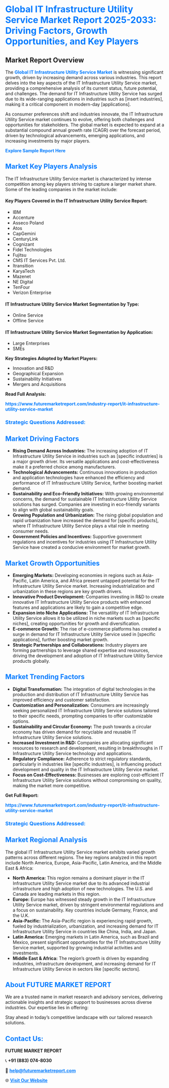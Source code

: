 <h1 style="color: #007BFF;">Global IT Infrastructure Utility Service Market Report 2025-2033: Driving Factors, Growth Opportunities, and Key Players</h1>

<section id="overview">
<h2>Market Report Overview</h2>
<p>The <a href="https://www.futuremarketreport.com/industry-report/it-infrastructure-utility-service-market" style="color: #007BFF; text-decoration: none;"><strong>Global IT Infrastructure Utility Service Market</strong></a> is witnessing significant growth, driven by increasing demand across various industries. This report delves into the key aspects of the IT Infrastructure Utility Service market, providing a comprehensive analysis of its current status, future potential, and challenges. The demand for IT Infrastructure Utility Service has surged due to its wide-ranging applications in industries such as [insert industries], making it a critical component in modern-day [applications].</p>
<p>As consumer preferences shift and industries innovate, the IT Infrastructure Utility Service market continues to evolve, offering both challenges and opportunities for stakeholders. The global market is expected to expand at a substantial compound annual growth rate (CAGR) over the forecast period, driven by technological advancements, emerging applications, and increasing investments by major players.</p>
</section>

<section id="overview">
<p><a href="https://www.futuremarketreport.com/request-sample/reportId=27858" style="color: #007BFF; text-decoration: none;"><strong>Explore Sample Report Here</strong></a></p>
</section>

<section id="key-players">
<h2 style="color: #007BFF;">Market Key Players Analysis</h2>
<p>The IT Infrastructure Utility Service market is characterized by intense competition among key players striving to capture a larger market share. Some of the leading companies in the market include:</p>
<h4>Key Players Covered in the IT Infrastructure Utility Service Report:</h4>
<ul><li>IBM</li><li>Accenture</li><li>Asseco Poland</li><li>Atos</li><li>CapGemini</li><li>CenturyLink</li><li>Cognizant</li><li>Fidel Technologies</li><li>Fujitsu</li><li>CMS IT Services Pvt. Ltd.</li><li>Itransition</li><li>KaryaTech</li><li>Mazenet</li><li>NE Digital</li><li>TenFour</li><li>Verizon Enterprise</li></ul>
<h4>IT Infrastructure Utility Service Market Segmentation by Type:</h4>
<ul><li>Online Service</li><li>Offline Service</li></ul>

<h4>IT Infrastructure Utility Service Market Segmentation by Application:</h4>
<ul><li>Large Enterprises</li><li>SMEs</li></ul>
<p><strong>Key Strategies Adopted by Market Players:</strong></p>
<ul>
<li>Innovation and R&D</li>
<li>Geographical Expansion</li>
<li>Sustainability Initiatives</li>
<li>Mergers and Acquisitions</li>
</ul>
</section>

<section>
<p><strong>Read Full Analysis: </strong></p><a href="https://www.futuremarketreport.com/industry-report/it-infrastructure-utility-service-market" style="color: #007BFF; text-decoration: none;"><strong>https://www.futuremarketreport.com/industry-report/it-infrastructure-utility-service-market</strong></a>
<h3 style="color: #007BFF;">Strategic Questions Addressed:</h3>
</section>

<section id="driving-factors">
<h2 style="color: #007BFF;">Market Driving Factors</h2>
<ul>
<li><strong>Rising Demand Across Industries:</strong> The increasing adoption of IT Infrastructure Utility Service in industries such as [specific industries] is a major growth driver. Its versatile applications and cost-effectiveness make it a preferred choice among manufacturers.</li>
<li><strong>Technological Advancements:</strong> Continuous innovations in production and application technologies have enhanced the efficiency and performance of IT Infrastructure Utility Service, further boosting market demand.</li>
<li><strong>Sustainability and Eco-Friendly Initiatives:</strong> With growing environmental concerns, the demand for sustainable IT Infrastructure Utility Service solutions has surged. Companies are investing in eco-friendly variants to align with global sustainability goals.</li>
<li><strong>Growing Population and Urbanization:</strong> The rising global population and rapid urbanization have increased the demand for [specific products], where IT Infrastructure Utility Service plays a vital role in meeting consumer needs.</li>
<li><strong>Government Policies and Incentives:</strong> Supportive government regulations and incentives for industries using IT Infrastructure Utility Service have created a conducive environment for market growth.</li>
</ul>
</section>

<section id="growth-opportunities">
<h2 style="color: #007BFF;">Market Growth Opportunities</h2>
<ul>
<li><strong>Emerging Markets:</strong> Developing economies in regions such as Asia-Pacific, Latin America, and Africa present untapped potential for the IT Infrastructure Utility Service market. Increasing industrialization and urbanization in these regions are key growth drivers.</li>
<li><strong>Innovative Product Development:</strong> Companies investing in R&D to create innovative IT Infrastructure Utility Service products with enhanced features and applications are likely to gain a competitive edge.</li>
<li><strong>Expansion into Niche Applications:</strong> The versatility of IT Infrastructure Utility Service allows it to be utilized in niche markets such as [specific niches], creating opportunities for growth and diversification.</li>
<li><strong>E-commerce Growth:</strong> The rise of e-commerce platforms has created a surge in demand for IT Infrastructure Utility Service used in [specific applications], further boosting market growth.</li>
<li><strong>Strategic Partnerships and Collaborations:</strong> Industry players are forming partnerships to leverage shared expertise and resources, driving the development and adoption of IT Infrastructure Utility Service products globally.</li>
</ul>
</section>

<section id="trending-factors">
<h2 style="color: #007BFF;">Market Trending Factors</h2>
<ul>
<li><strong>Digital Transformation:</strong> The integration of digital technologies in the production and distribution of IT Infrastructure Utility Service has improved efficiency and customer satisfaction.</li>
<li><strong>Customization and Personalization:</strong> Consumers are increasingly seeking personalized IT Infrastructure Utility Service solutions tailored to their specific needs, prompting companies to offer customizable options.</li>
<li><strong>Sustainability and Circular Economy:</strong> The push towards a circular economy has driven demand for recyclable and reusable IT Infrastructure Utility Service solutions.</li>
<li><strong>Increased Investment in R&D:</strong> Companies are allocating significant resources to research and development, resulting in breakthroughs in IT Infrastructure Utility Service technology and applications.</li>
<li><strong>Regulatory Compliance:</strong> Adherence to strict regulatory standards, particularly in industries like [specific industries], is influencing product development and quality in the IT Infrastructure Utility Service market.</li>
<li><strong>Focus on Cost-Effectiveness:</strong> Businesses are exploring cost-efficient IT Infrastructure Utility Service solutions without compromising on quality, making the market more competitive.</li>
</ul>
</section>

<section>
<p><strong>Get Full Report: </strong></p><a href="https://www.futuremarketreport.com/industry-report/it-infrastructure-utility-service-market" style="color: #007BFF; text-decoration: none;"><strong>https://www.futuremarketreport.com/industry-report/it-infrastructure-utility-service-market</strong></a>
<h3 style="color: #007BFF;">Strategic Questions Addressed:</h3>
</section>


<section id="regional-analysis">
<h2 style="color: #007BFF;">Market Regional Analysis</h2>
<p>The global IT Infrastructure Utility Service market exhibits varied growth patterns across different regions. The key regions analyzed in this report include North America, Europe, Asia-Pacific, Latin America, and the Middle East & Africa:</p>
<ul>
<li><strong>North America:</strong> This region remains a dominant player in the IT Infrastructure Utility Service market due to its advanced industrial infrastructure and high adoption of new technologies. The U.S. and Canada are leading markets in this region.</li>
<li><strong>Europe:</strong> Europe has witnessed steady growth in the IT Infrastructure Utility Service market, driven by stringent environmental regulations and a focus on sustainability. Key countries include Germany, France, and the U.K.</li>
<li><strong>Asia-Pacific:</strong> The Asia-Pacific region is experiencing rapid growth, fueled by industrialization, urbanization, and increasing demand for IT Infrastructure Utility Service in countries like China, India, and Japan.</li>
<li><strong>Latin America:</strong> Emerging markets in Latin America, such as Brazil and Mexico, present significant opportunities for the IT Infrastructure Utility Service market, supported by growing industrial activities and investments.</li>
<li><strong>Middle East & Africa:</strong> The region’s growth is driven by expanding industries, infrastructure development, and increasing demand for IT Infrastructure Utility Service in sectors like [specific sectors].</li>
</ul>
</section>

<footer>
<h2 style="color: #007BFF;">About FUTURE MARKET REPORT</h2>
<p>We are a trusted name in market research and advisory services, delivering actionable insights and strategic support to businesses across diverse industries. Our expertise lies in offering:</p>

<p>Stay ahead in today’s competitive landscape with our tailored research solutions.</p>

<h2 style="color: #007BFF;">Contact Us:</h2>
<p><strong>FUTURE MARKET REPORT</strong></p>
<p>📞 <strong>+91 (883) 074-8030</strong></p>
<p>📧 <strong><a href="mailto:help@futuremarketreport.com" style="color: #007BFF;">help@futuremarketreport.com</a></strong></p>
<p>🌐 <strong><a href="https://www.futuremarketreport.com/" style="color: #007BFF;">Visit Our Website</a></strong></p>
</footer>
